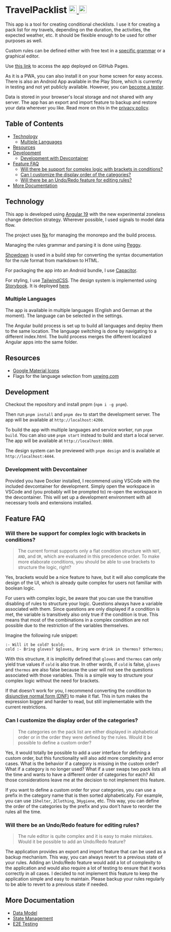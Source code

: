 <!-- markdownlint-disable -->
<!-- spellchecker:disable -->
<h1>TravelPacklist
  <a href="./README.md">
    <img
      src="https://uxwing.com/wp-content/themes/uxwing/download/flags-landmarks/united-kingdom-flag-icon.svg"
      alt="English"
      style="width: 24px;">
  </a>
  <a href="./README.de.md">
    <img
      src="https://uxwing.com/wp-content/themes/uxwing/download/flags-landmarks/germany-flag-icon.svg"
      alt="German"
      style="width: 24px;">
  </a>
</h1>
<!-- spellchecker:enable -->
<!-- markdownlint-enable -->

This app is a tool for creating conditional checklists.
I use it for creating a pack list for my travels, depending on the duration, the activities, the expected weather, etc.
It should be flexible enough to be used for other purposes as well.

Custom rules can be defined either with free text in a [specific grammar](./libs/rules-documentation/src/doc/documentation.md) or a graphical editor.

Use [this link](https://dhhyi.github.io/travel-packlist/) to access the app deployed on GitHub Pages.

As it is a PWA, you can also install it on your home screen for easy access.
There is also an Android App available in the Play Store, which is currently in testing and not yet publicly available.
However, you can [become a tester](mailto:danilo.hoffmann1+travel-packlist@googlemail.com?subject=Requesting%20Access%20to%20TravelPacklist%20Testing&body=Hi,%0A%0AI%20would%20like%20to%20get%20access%20to%20the%20Testing%20version%20of%20TravelPacklist.%0A%0AMy%20Google%20Account%20EMail%20for%20my%20Android%20Phone%20is:).

Data is stored in your browser's local storage and not shared with any server.
The app has an export and import feature to backup and restore your data wherever you like.
Read more on this in the [privacy policy](./PRIVACY_POLICY.md).

<!-- markdownlint-disable-next-line no-inline-html -->
<h2 id="toc">Table of Contents</h2>

- [Technology](#technology)
  - [Multiple Languages](#multiple-languages)
- [Resources](#resources)
- [Development](#development)
  - [Development with Devcontainer](#development-with-devcontainer)
- [Feature FAQ](#feature-faq)
  - [Will there be support for complex logic with brackets in conditions?](#will-there-be-support-for-complex-logic-with-brackets-in-conditions)
  - [Can I customize the display order of the categories?](#can-i-customize-the-display-order-of-the-categories)
  - [Will there be an Undo/Redo feature for editing rules?](#will-there-be-an-undoredo-feature-for-editing-rules)
- [More Documentation](#more-documentation)

## Technology

This app is developed using [Angular 19](https://angular.dev/) with the new experimental zoneless change detection strategy.
Wherever possible, I used signals to model data flow.

The project uses [Nx](https://nx.dev/) for managing the monorepo and the build process.

Managing the rules grammar and parsing it is done using [Peggy](https://peggyjs.org/).

[Showdown](https://showdownjs.com/) is used in a build step for converting the syntax documentation for the rule format from markdown to HTML.

For packaging the app into an Android bundle, I use [Capacitor](https://capacitorjs.com/).

For styling, I use [TailwindCSS](https://tailwindcss.com/).
The design system is implemented using [Storybook](https://storybook.js.org/).
It is deployed [here](https://dhhyi.github.io/travel-packlist/index.design.html).

### Multiple Languages

The app is available in multiple languages (English and German at the moment).
The language can be selected in the settings.

The Angular build process is set up to build all languages and deploy them to the same location.
The language switching is done by navigating to a different index.html.
The build process merges the different localized Angular apps into the same folder.

## Resources

<!-- cSpell:words uxwing -->

- [Google Material Icons](https://fonts.google.com/icons)
- Flags for the language selection from [uxwing.com](https://uxwing.com)

## Development

Checkout the repository and install pnpm (`npm i -g pnpm`).

Then run `pnpm install` and `pnpm dev` to start the development server.
The app will be available at `http://localhost:4200`.

To build the app with multiple languages and service worker, run `pnpm build`.
You can also use `pnpm start` instead to build and start a local server.
The app will be available at `http://localhost:8080`.

The design system can be previewed with `pnpm design` and is available at `http://localhost:4444`.

### Development with Devcontainer

Provided you have Docker installed, I recommend using VSCode with the included devcontainer for development.
Simply open the workspace in VSCode and (you probably will be prompted to) re-open the workspace in the devcontainer.
This will set up a development environment with all necessary tools and extensions installed.

## Feature FAQ

### Will there be support for complex logic with brackets in conditions?

> The current format supports only a flat condition structure with `NOT`, `AND`, and `OR`, which are evaluated in this precedence order.
> To make more elaborate conditions, you should be able to use brackets to structure the logic, right?

Yes, brackets would be a nice feature to have, but it will also complicate the design of the UI, which is already quite complex for users not familiar with boolean logic.

For users with complex logic, be aware that you can use the transitive disabling of rules to structure your logic.
Questions always have a variable associated with them.
Since questions are only displayed if a condition is met, the variable is transitively also only true if the condition is true.
This means that most of the combinations in a complex condition are not possible due to the restriction of the variables themselves.

Imagine the following rule snippet:

```text
:- Will it be cold? $cold;
cold :- Bring gloves? $gloves, Bring warm drink in thermos? $thermos;
```

With this structure, it is implicitly defined that `gloves` and `thermos` can only yield true values if `cold` is also true.
In other words, if `cold` is false, `gloves` and `thermos` are also false because the user will not see the questions associated with those variables.
This is a simple way to structure your complex logic without the need for brackets.

If that doesn't work for you, I recommend converting the condition to [disjunctive normal form (DNF)](https://en.wikipedia.org/wiki/Disjunctive_normal_form) to make it flat.
This in turn makes the expression bigger and harder to read, but still implementable with the current restrictions.

### Can I customize the display order of the categories?

> The categories on the pack list are either displayed in alphabetical order or in the order they were defined by the rules.
> Would it be possible to define a custom order?

Yes, it would totally be possible to add a user interface for defining a custom order, but this functionality will also add more complexity and error cases.
What is the behavior if a category is missing in the custom order?
What if a category is no longer used?
What if a user swaps two pack lists all the time and wants to have a different order of categories for each?
All those considerations leave me at the decision to not implement this feature.

If you want to define a custom order for your categories, you can use a prefix in the category name that is then sorted alphabetically.
For example, you can use `1Shelter`, `2Clothing`, `3Hygiene`, etc.
This way, you can define the order of the categories by the prefix and you don't have to reorder the rules all the time.

### Will there be an Undo/Redo feature for editing rules?

> The rule editor is quite complex and it is easy to make mistakes.
> Would it be possible to add an Undo/Redo feature?

The application provides an export and import feature that can be used as a backup mechanism.
This way, you can always revert to a previous state of your rules.
Adding an Undo/Redo feature would add a lot of complexity to the application and would also require a lot of testing to ensure that it works correctly in all cases.
I decided to not implement this feature to keep the application simple and easy to maintain.
Please backup your rules regularly to be able to revert to a previous state if needed.

## More Documentation

- [Data Model](./libs/model/README.md)
- [State Management](./libs/state/README.md)
- [E2E Testing](./apps/travel-packlist-e2e/README.md)
